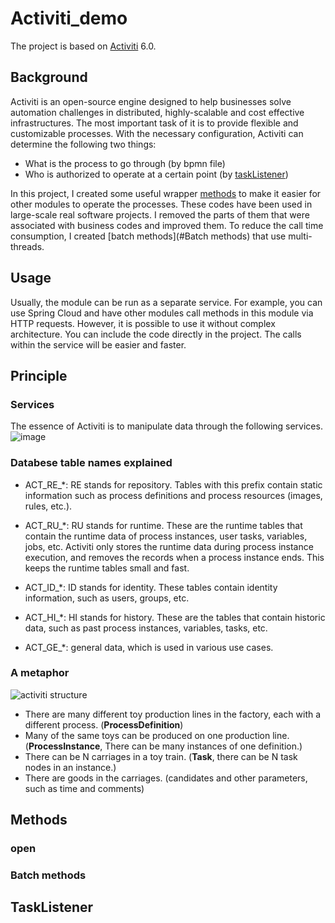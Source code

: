 # Activiti_demo
The project is based on [Activiti](https://www.activiti.org/) 6.0. 
## Background
Activiti is an open-source engine designed to help businesses solve automation challenges in distributed, highly-scalable and cost effective infrastructures. 
The most important task of it is to provide flexible and customizable processes. With the necessary configuration, Activiti can determine the following two things:
* What is the process to go through (by bpmn file)
* Who is authorized to operate at a certain point (by [taskListener](#TaskListener))

In this project, I created some useful wrapper [methods](#Methods) to make it easier for other modules to operate the processes. 
These codes have been used in large-scale real software projects. I removed the parts of them that were associated with business codes and improved them. 
To reduce the call time consumption, I created [batch methods](#Batch methods) that use multi-threads.

## Usage
Usually, the module can be run as a separate service. For example, you can use Spring Cloud and have other modules call methods in this module via HTTP requests. 
However, it is possible to use it without complex architecture. You can include the code directly in the project. The calls within the service will be easier and faster.

## Principle
### Services
The essence of Activiti is to manipulate data through the following services. 
![image](https://user-images.githubusercontent.com/41005474/210655024-6f814c6d-8b7d-4ae2-8ed9-9b942035424a.png)

### Databese table names explained
* ACT_RE_*: RE stands for repository. Tables with this prefix contain static information such as process definitions and process resources (images, rules, etc.).

* ACT_RU_*: RU stands for runtime. These are the runtime tables that contain the runtime data of process instances, user tasks, variables, jobs, etc. Activiti only stores the runtime data during process instance execution, and removes the records when a process instance ends. This keeps the runtime tables small and fast.

* ACT_ID_*: ID stands for identity. These tables contain identity information, such as users, groups, etc.

* ACT_HI_*: HI stands for history. These are the tables that contain historic data, such as past process instances, variables, tasks, etc.

* ACT_GE_*: general data, which is used in various use cases.

### A metaphor
![activiti structure](https://user-images.githubusercontent.com/41005474/210773264-ea43e2b1-88c1-4cc9-be81-c1d4d0d37515.png)

* There are many different toy production lines in the factory, each with a different process. (**ProcessDefinition**)
* Many of the same toys can be produced on one production line. (**ProcessInstance**, There can be many instances of one definition.)
* There can be N carriages in a toy train. (**Task**, there can be N task nodes in an instance.)
* There are goods in the carriages. (candidates and other parameters, such as time and comments)

## Methods
### open

### Batch methods


## TaskListener

